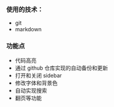 ### 使用的技术：

* git
* markdown

### 功能点

* 代码高亮
* 通过 github 仓库实现的自动备份和更新
* 打开和关闭 sidebar
* 修改字体和背景色
* 自动实现搜索
* 翻页等功能

